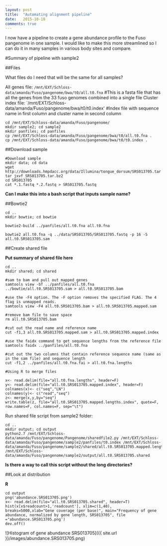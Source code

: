 ```yaml
---
layout: post
title:  "Automating alignment pipeline"
date:   2015-10-18
comments: true
---
```


I now have a pipeline to create a gene abundance profile to the Fuso pangenome in one sample. I would like to make this more streamlined so I can do it in many samples in various body sites and compare.

#Summary of pipeline with sample2

##Files

What files do I need that will be the same for all samples?

All genes file: `/mnt/EXT/Schloss-data/amanda/Fuso/pangenome/bwa/t0/all.t0.fna`
#This is a fasta file that has all the genes from the 33 fuso genomes combined into a single file
Cluster index file: `/mnt/EXT/Schloss-data/amanda/Fuso/pangenome/bwa/t0/t0.index'
#Index file with sequence name in first column and cluster name in second column

~~~~
cd /mnt/EXT/Schloss-data/amanda/Fuso/pangenome/
mkdir sample2; cd sample2
mkdir panfiles; cd panfiles
cp /mnt/EXT/Schloss-data/amanda/Fuso/pangenome/bwa/t0/all.t0.fna .
cp /mnt/EXT/Schloss-data/amanda/Fuso/pangenome/bwa/t0/t0.index .
~~~~


##Download sample

~~~~
#Download sample
mkdir data; cd data
wget http://downloads.hmpdacc.org/data/Illumina/tongue_dorsum/SRS013705.tar.bz2
tar jxvf SRS013705.tar.bz2
cd SRS013705
cat *.1.fastq *.2.fastq > SRS013705.fastq
~~~~

**Can I make this into a bash script that inputs sample name?**

##Bowtie2

~~~~
cd ..
mkdir bowtie; cd bowtie

bowtie2-build ../panfiles/all.t0.fna all.t0.fna

bowtie2 all.t0.fna -q ../data/SRS013705/SRS013705.fastq -p 16 -S all.t0.SRS013705.sam 
~~~~

##Create shared file

**Put summary of shared file here**

~~~~
cd ..
mkdir shared; cd shared

#sam to bam and pull out mapped genes
samtools view -bT ../panfiles/all.t0.fna ../bowtie/all.t0.SRS013705.sam > all.t0.SRS013705.bam

#use the -F4 option. The -F option removes the specified FLAG. The 4 flag is unmapped reads. 
samtools view -F4 all.t0.SRS013705.bam > all.t0.SRS013705.mapped.sam

#remove bam file to save space
rm all.t0.SRS013705.bam

#cut out the read name and reference name
cut -f1,3 all.t0.SRS013705.mapped.sam > all.t0.SRS013705.mapped.index

#use the faidx command to get sequence lengths from the reference file
samtools faidx ../panfiles/all.t0.fna  

#cut out the two columns that contain reference sequence name (same as in the sam file) and sequence length
cut -f1,2 ../panfiles/all.t0.fna.fai > all.t0.fna.lengths

#Using R to merge files

x<- read.delim(file="all.t0.fna.lengths", header=F)
y<- read.delim(file="all.t0.SRS013705.mapped.index", header=F)
colnames(x)<- c("seq","LN")
colnames(y)<- c("read","seq")
z<- merge(x,y,by="seq")
write.table(z, file="all.t0.SRS013705.mapped.lengths.index", quote=F, row.names=F, col.names=F, sep="\t")

~~~~

Run shared file script from sample2 folder:

~~~~
cd ..
mkdir output; cd output
python2.7 /mnt/EXT/Schloss-data/amanda/Fuso/pangenome/Pangenome/sharedfile2.py /mnt/EXT/Schloss-data/amanda/Fuso/pangenome/sample2/panfiles/t0.index /mnt/EXT/Schloss-data/amanda/Fuso/pangenome/sample2/shared/all.t0.SRS013705.mapped.lengths.index /mnt/EXT/Schloss-data/amanda/Fuso/pangenome/sample2/output/all.t0.SRS013705.shared

~~~~

**Is there a way to call this script without the long directories?**

##Look at distribution

**R**

~~~~
cd output
png('abundance.SRS013705.png')
x<- read.delim(file="all.t0.SRS013705.shared", header=T)
hist(x[x$readcount>1,'readcount'], xlim=c(1,40), breaks=5000,xlab="Gene coverage (per base)", main="Frequency of gene abundance, normalized by gene length, SRS013705", file ="abundance.SRS013705.png')
dev.off()

~~~~


![Histogram of gene abundance SRS013705]({{ site.url }}/images/abundance.SRS013705.png)











